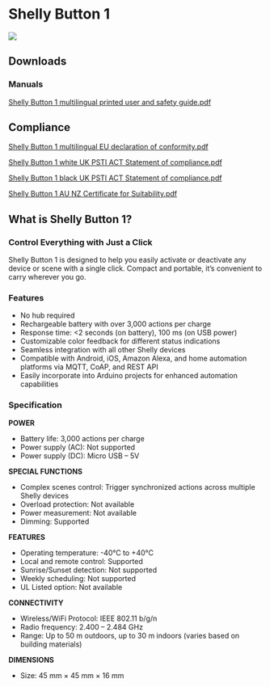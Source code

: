 # Shelly Button 1

![](https://kb.shelly.cloud/__attachments/229146742/image-20220920-070824.png?inst-v=06e25fb6-1df6-4585-801d-931808676f21)

## Downloads

### Manuals

[Shelly Button 1 multilingual printed user and safety guide.pdf](https://kb.shelly.cloud/__attachments/63930664/Shelly%20Button%201%20multilingual%20printed%20user%20and%20safety%20guide.pdf?inst-v=06e25fb6-1df6-4585-801d-931808676f21)

## Compliance

[Shelly Button 1 multilingual EU declaration of conformity.pdf](https://kb.shelly.cloud/__attachments/266174494/Shelly%20Button%201%20multilingual%20EU%20declaration%20of%20conformity.pdf?inst-v=06e25fb6-1df6-4585-801d-931808676f21)

[Shelly Button 1 white UK PSTI ACT Statement of compliance.pdf](https://kb.shelly.cloud/__attachments/266174494/Shelly%20Button%201%20white%20UK%20PSTI%20ACT%20Statement%20of%20compliance.pdf?inst-v=06e25fb6-1df6-4585-801d-931808676f21)

[Shelly Button 1 black UK PSTI ACT Statement of compliance.pdf](https://kb.shelly.cloud/__attachments/266174494/Shelly%20Button%201%20black%20UK%20PSTI%20ACT%20Statement%20of%20compliance.pdf?inst-v=06e25fb6-1df6-4585-801d-931808676f21)

[Shelly Button 1 AU NZ Certificate for Suitability.pdf](https://kb.shelly.cloud/__attachments/266174494/Shelly%20Button%201%20AU%20NZ%20Certificate%20for%20Suitability.pdf?inst-v=06e25fb6-1df6-4585-801d-931808676f21)

## What is Shelly Button 1?

### Control Everything with Just a Click

Shelly Button 1 is designed to help you easily activate or deactivate any device or scene with a single click. Compact and portable, it’s convenient to carry wherever you go.

### Features

- No hub required  
- Rechargeable battery with over 3,000 actions per charge  
- Response time: <2 seconds (on battery), 100 ms (on USB power)  
- Customizable color feedback for different status indications  
- Seamless integration with all other Shelly devices  
- Compatible with Android, iOS, Amazon Alexa, and home automation platforms via MQTT, CoAP, and REST API  
- Easily incorporate into Arduino projects for enhanced automation capabilities  

### Specification

**POWER**

- Battery life: 3,000 actions per charge  
- Power supply (AC): Not supported  
- Power supply (DC): Micro USB – 5V  

**SPECIAL FUNCTIONS**

- Complex scenes control: Trigger synchronized actions across multiple Shelly devices  
- Overload protection: Not available  
- Power measurement: Not available  
- Dimming: Supported  

**FEATURES**

- Operating temperature: -40°C to +40°C  
- Local and remote control: Supported  
- Sunrise/Sunset detection: Not supported  
- Weekly scheduling: Not supported  
- UL Listed option: Not available  

**CONNECTIVITY**

- Wireless/WiFi Protocol: IEEE 802.11 b/g/n  
- Radio frequency: 2.400 – 2.484 GHz  
- Range: Up to 50 m outdoors, up to 30 m indoors (varies based on building materials)  

**DIMENSIONS**

- Size: 45 mm × 45 mm × 16 mm